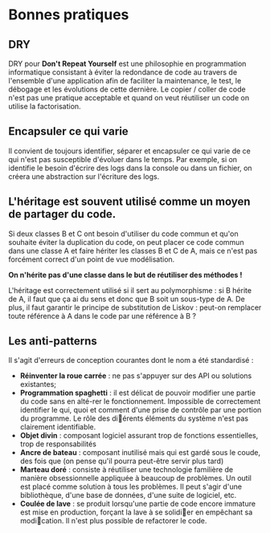 # Bonnes pratiques

## DRY

DRY pour **Don't Repeat Yourself** est une philosophie en programmation informatique consistant à éviter la redondance de code au travers de l'ensemble d'une application afin de faciliter la maintenance, le test, le débogage et les évolutions de cette dernière. Le copier / coller de code n'est pas une pratique acceptable et quand on veut réutiliser un code on utilise la factorisation.

## Encapsuler ce qui varie

Il convient de toujours identifier, séparer et encapsuler ce qui varie de ce qui n'est pas susceptible d'évoluer dans le temps. Par exemple, si on identifie le besoin d'écrire des logs dans la console ou dans un
fichier, on créera une abstraction sur l'écriture des logs.

## L'héritage est souvent utilisé comme un moyen de partager du code.

Si deux classes B et C ont besoin d'utiliser du code commun et qu'on souhaite éviter la duplication du code, on peut placer ce code commun
dans une classe A et faire hériter les classes B et C de A, mais ce n'est pas forcément correct d'un point de vue modélisation.

**On n'hérite pas d'une classe dans le but de réutiliser des méthodes !**

L'héritage est correctement utilisé si il sert au polymorphisme : si B hérite de A, il faut que ça ai du sens et donc que B soit un sous-type de A. De plus, il faut garantir le principe de substitution de Liskov :
peut-on remplacer toute référence à A dans le code par une référence à B ?

## Les anti-patterns

Il s'agit d'erreurs de conception courantes dont le nom a été standardisé :

* **Réinventer la roue carrée** : ne pas s'appuyer sur des API ou solutions existantes;
* **Programmation spaghetti** : il est délicat de pouvoir modifier une partie du code sans en alté-rer le fonctionnement. Impossible de correctement identifier le qui, quoi et comment d'une prise
de contrôle par une portion du programme. Le rôle des diérents éléments du système n'est pas clairement identifiable.
* **Objet divin** : composant logiciel assurant trop de fonctions essentielles, trop de responsabilités
* **Ancre de bateau** : composant inutilisé mais qui est gardé sous le coude, des fois que (on pense qu'il pourra peut-être servir plus tard)
* **Marteau doré** : consiste à réutiliser une technologie familière de manière obsessionnelle appliquée
à beaucoup de problèmes. Un outil est placé comme solution à tous les problèmes. Il peut s'agir
d'une bibliothèque, d'une base de données, d'une suite de logiciel, etc.
* **Coulée de lave** : se produit lorsqu'une partie de code encore immature est mise en production,
forçant la lave à se solidier en empêchant sa modication. Il n'est plus possible de refactorer le
code.

